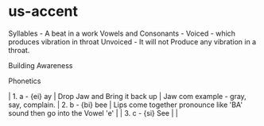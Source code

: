 # us-accent

Syllables -  A beat in a work
Vowels and Consonants - 
Voiced -  which produces vibration in throat
Unvoiced - It will not Produce any vibration in a throat.


Building Awareness

Phonetics

| 1. a - {ei} ay    | Drop Jaw and Bring it back up |  Jaw com example - gray, say, complain.
| 2. b - {bi} bee   | Lips come together pronounce like 'BA' sound then go into the Vowel 'e' |
| 3. c - {si} See   | | 

